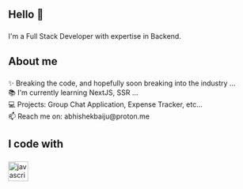 <h2 align="left">Hello 👋</h2>

###

<p align="left">I'm a Full Stack Developer with expertise in Backend.</p>

###

<h2 align="left">About me</h2>

###

<p align="left">✨ Breaking the code, and hopefully soon breaking into the industry ...<br>📚 I'm currently learning NextJS, SSR ...<br>💻 Projects: Group Chat Application, Expense Tracker, etc...<br>📫  Reach me on: abhishekbaiju@proton.me</p>

###

<h2 align="left">I code with</h2>

###

<div align="left">
  <img src="https://img.shields.io/npm/v/npm.svg?logo=typescript&style=flat&color=informational" height="40" alt="javascript logo"  />
</div>

###
